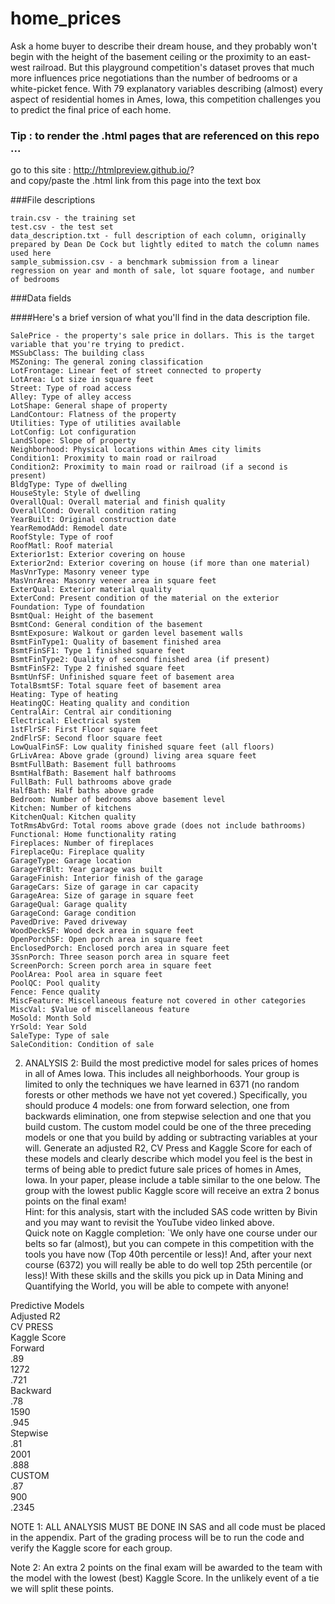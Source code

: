 # home_prices
Ask a home buyer to describe their dream house, and they probably won't begin with the height of the basement ceiling or the proximity to an east-west railroad. But this playground competition's dataset proves that much more influences price negotiations than the number of bedrooms or a white-picket fence.  With 79 explanatory variables describing (almost) every aspect of residential homes in Ames, Iowa, this competition challenges you to predict the final price of each home.


   
### Tip : to render the .html pages that are referenced on this repo ...  
go to this site : http://htmlpreview.github.io/?  
and copy/paste the .html link from this page into the text box  


###File descriptions  
  
    train.csv - the training set  
    test.csv - the test set  
    data_description.txt - full description of each column, originally prepared by Dean De Cock but lightly edited to match the column names used here  
    sample_submission.csv - a benchmark submission from a linear regression on year and month of sale, lot square footage, and number of bedrooms  
  
###Data fields  
  
####Here's a brief version of what you'll find in the data description file.  
  
    SalePrice - the property's sale price in dollars. This is the target variable that you're trying to predict.  
    MSSubClass: The building class  
    MSZoning: The general zoning classification  
    LotFrontage: Linear feet of street connected to property  
    LotArea: Lot size in square feet  
    Street: Type of road access  
    Alley: Type of alley access  
    LotShape: General shape of property  
    LandContour: Flatness of the property  
    Utilities: Type of utilities available  
    LotConfig: Lot configuration  
    LandSlope: Slope of property  
    Neighborhood: Physical locations within Ames city limits  
    Condition1: Proximity to main road or railroad  
    Condition2: Proximity to main road or railroad (if a second is present)  
    BldgType: Type of dwelling  
    HouseStyle: Style of dwelling  
    OverallQual: Overall material and finish quality  
    OverallCond: Overall condition rating  
    YearBuilt: Original construction date  
    YearRemodAdd: Remodel date  
    RoofStyle: Type of roof  
    RoofMatl: Roof material  
    Exterior1st: Exterior covering on house  
    Exterior2nd: Exterior covering on house (if more than one material)  
    MasVnrType: Masonry veneer type  
    MasVnrArea: Masonry veneer area in square feet  
    ExterQual: Exterior material quality  
    ExterCond: Present condition of the material on the exterior  
    Foundation: Type of foundation  
    BsmtQual: Height of the basement  
    BsmtCond: General condition of the basement  
    BsmtExposure: Walkout or garden level basement walls  
    BsmtFinType1: Quality of basement finished area  
    BsmtFinSF1: Type 1 finished square feet  
    BsmtFinType2: Quality of second finished area (if present)  
    BsmtFinSF2: Type 2 finished square feet  
    BsmtUnfSF: Unfinished square feet of basement area  
    TotalBsmtSF: Total square feet of basement area  
    Heating: Type of heating  
    HeatingQC: Heating quality and condition  
    CentralAir: Central air conditioning  
    Electrical: Electrical system  
    1stFlrSF: First Floor square feet  
    2ndFlrSF: Second floor square feet  
    LowQualFinSF: Low quality finished square feet (all floors)  
    GrLivArea: Above grade (ground) living area square feet  
    BsmtFullBath: Basement full bathrooms  
    BsmtHalfBath: Basement half bathrooms  
    FullBath: Full bathrooms above grade  
    HalfBath: Half baths above grade  
    Bedroom: Number of bedrooms above basement level  
    Kitchen: Number of kitchens  
    KitchenQual: Kitchen quality  
    TotRmsAbvGrd: Total rooms above grade (does not include bathrooms)  
    Functional: Home functionality rating  
    Fireplaces: Number of fireplaces  
    FireplaceQu: Fireplace quality  
    GarageType: Garage location  
    GarageYrBlt: Year garage was built  
    GarageFinish: Interior finish of the garage  
    GarageCars: Size of garage in car capacity  
    GarageArea: Size of garage in square feet  
    GarageQual: Garage quality  
    GarageCond: Garage condition  
    PavedDrive: Paved driveway  
    WoodDeckSF: Wood deck area in square feet  
    OpenPorchSF: Open porch area in square feet  
    EnclosedPorch: Enclosed porch area in square feet  
    3SsnPorch: Three season porch area in square feet  
    ScreenPorch: Screen porch area in square feet  
    PoolArea: Pool area in square feet  
    PoolQC: Pool quality  
    Fence: Fence quality  
    MiscFeature: Miscellaneous feature not covered in other categories  
    MiscVal: $Value of miscellaneous feature  
    MoSold: Month Sold  
    YrSold: Year Sold  
    SaleType: Type of sale  
    SaleCondition: Condition of sale  
    
    
    
2) ANALYSIS 2: Build the most predictive model for sales prices of homes in all of Ames Iowa.  This includes all neighborhoods.  Your group is limited to only the techniques we have learned in 6371 (no random forests or other methods we have not yet covered.)  Specifically, you should produce 4 models: one from forward selection, one from backwards elimination, one from stepwise selection and one that you build custom.  The custom model could be one of the three preceding models or one that you build by adding or subtracting variables at your will.  Generate an adjusted R2, CV Press and Kaggle Score for each of these models and clearly describe which model you feel is the best in terms of being able to predict future sale prices of homes in Ames, Iowa.  In your paper, please include a table similar to the one below.  The group with the lowest public Kaggle score will receive an extra 2 bonus points on the final exam!    
Hint: for this analysis, start with the included SAS code written by Bivin and you may want to revisit the YouTube video linked above.  
Quick note on Kaggle completion:  `We only have one course under our belts so far (almost), but you can compete in this competition with the tools you have now (Top 40th percentile or less)!   And, after your next course (6372) you will really be able to do well top 25th percentile (or less)!  With these skills and the skills you pick up in Data Mining and Quantifying the World, you will be able to compete with anyone!  
  
Predictive Models  
Adjusted R2  
CV PRESS  
Kaggle Score  
Forward    
.89  
1272  
.721  
Backward  
.78  
1590  
.945  
Stepwise  
.81  
2001  
.888  
CUSTOM  
.87  
900  
.2345  
  
NOTE 1: ALL ANALYSIS MUST BE DONE IN SAS and all code must be placed in the appendix.  Part of the grading process will be to run the code and verify the Kaggle score for each group.    
  
Note 2: An extra 2 points on the final exam will be awarded to the team with the model with the lowest (best) Kaggle Score.  In the unlikely event of a tie we will split these points.    
